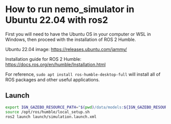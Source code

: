 # How to run nemo_simulator in Ubuntu 22.04 with ros2

First you will need to have the Ubuntu OS in your computer or WSL in Windows, then proceed with the installation of ROS 2 Humble.

Ubuntu 22.04 image:
https://releases.ubuntu.com/jammy/

Installation guide for ROS 2 Humble:
https://docs.ros.org/en/humble/Installation.html

For reference, `sudo apt install ros-humble-desktop-full` will install all of ROS packages and other useful applications.

## Launch

```sh
export IGN_GAZEBO_RESOURCE_PATH="$(pwd)/data/models:${IGN_GAZEBO_RESOURCE_PATH}"
source /opt/ros/humble/local_setup.sh
ros2 launch launch/simulation.launch.xml
```
